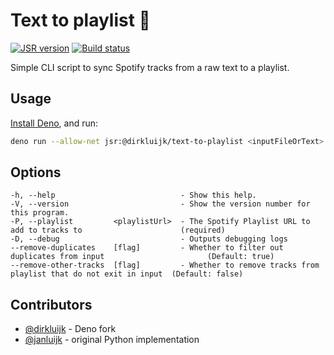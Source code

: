 # Text to playlist 🎸

[![JSR version](http://img.shields.io/jsr/v/@dirkluijk/text-to-playlist.svg)](https://jsr.io/@dirkluijk/text-to-playlist)
[![Build status](https://github.com/dirkluijk/text-to-playlist/actions/workflows/ci.yml/badge.svg?branch=main)](https://github.com/dirkluijk/text-to-playlist/actions/workflows/ci.yml)

Simple CLI script to sync Spotify tracks from a raw text to a playlist.

## Usage

[Install Deno], and run:

[Install Deno]: https://docs.deno.com/runtime/getting_started/installation/

```bash
deno run --allow-net jsr:@dirkluijk/text-to-playlist <inputFileOrText> --playlist <playlistUrl>
```

## Options

```
-h, --help                            - Show this help.                                                                  
-V, --version                         - Show the version number for this program.                                        
-P, --playlist         <playlistUrl>  - The Spotify Playlist URL to add to tracks to                      (required)     
-D, --debug                           - Outputs debugging logs                                                           
--remove-duplicates    [flag]         - Whether to filter out duplicates from input                       (Default: true)
--remove-other-tracks  [flag]         - Whether to remove tracks from playlist that do not exit in input  (Default: false)
```

## Contributors

- [@dirkluijk](https://github.com/dirkluijk) - Deno fork
- [@janluijk](https://github.com/janluijk) - original Python implementation
